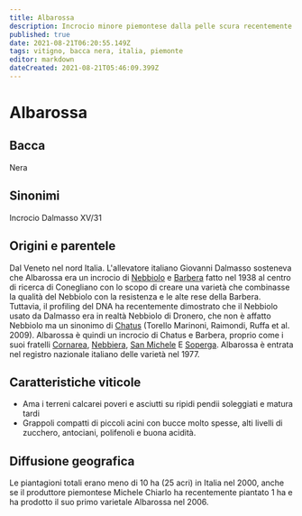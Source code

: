 ```yaml
---
title: Albarossa
description: Incrocio minore piemontese dalla pelle scura recentemente ripiantato da Michele Chiarlo
published: true
date: 2021-08-21T06:20:55.149Z
tags: vitigno, bacca nera, italia, piemonte
editor: markdown
dateCreated: 2021-08-21T05:46:09.399Z
---
```


# Albarossa

## Bacca
Nera
## Sinonimi
Incrocio Dalmasso XV/31


## Origini e parentele
Dal Veneto nel nord Italia. L'allevatore italiano Giovanni Dalmasso sosteneva che Albarossa era un incrocio di [Nebbiolo](/vitigni/bacca-nera/nebbiolo) e [Barbera](/vitigni/bacca-nera/barbera) fatto nel 1938 al centro di ricerca di Conegliano con lo scopo di creare una varietà che combinasse la qualità del Nebbiolo con la resistenza e le alte rese della Barbera. Tuttavia, il profiling del DNA ha recentemente dimostrato che il Nebbiolo usato da Dalmasso era in realtà Nebbiolo di Dronero, che non è affatto Nebbiolo ma un sinonimo di [Chatus](/vitigni/bacca-nera/chatus) (Torello Marinoni, Raimondi, Ruffa et al. 2009). Albarossa è quindi un incrocio di Chatus e Barbera, proprio come i suoi fratelli [Cornarea](/vitigni/bacca-nera/cornarea), [Nebbiera](/vitigni/bacca-nera/nebbiera), [San Michele](/vitigni/bacca-nera/san-michele) E [Soperga](/vitigni/bacca-nera/soperga). Albarossa è entrata nel registro nazionale italiano delle varietà nel 1977.

## Caratteristiche viticole
- Ama i terreni calcarei poveri e asciutti su ripidi pendii soleggiati e matura tardi
- Grappoli compatti di piccoli acini con bucce molto spesse, alti livelli di zucchero, antociani, polifenoli e buona acidità.

## Diffusione geografica
Le piantagioni totali erano meno di 10 ha (25 acri) in Italia nel 2000, anche se il produttore piemontese Michele Chiarlo ha recentemente piantato 1 ha e ha prodotto il suo primo varietale Albarossa nel 2006.